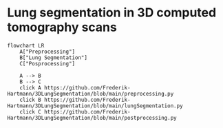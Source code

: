 # Lung segmentation in 3D computed tomography scans

```mermaid
flowchart LR 
	A["Preprocessing"]
	B["Lung Segmentation"]
	C["Posprocessing"]
	
	A --> B
    B --> C
	click A https://github.com/Frederik-Hartmann/3DLungSegmentation/blob/main/preprocessing.py
	click B https://github.com/Frederik-Hartmann/3DLungSegmentation/blob/main/lungSegmentation.py
	click C https://github.com/Frederik-Hartmann/3DLungSegmentation/blob/main/postprocessing.py	
```

